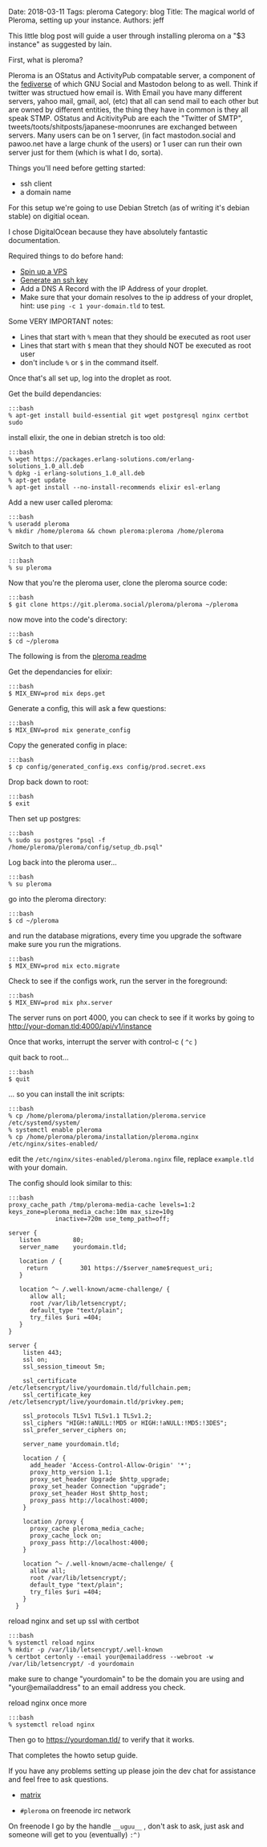 Date: 2018-03-11
Tags: pleroma
Category: blog
Title: The magical world of Pleroma, setting up your instance.
Authors: jeff

This little blog post will guide a user through installing pleroma on a "$3 instance" as suggested by lain.

First, what is pleroma?

Pleroma is an OStatus and ActivityPub compatable server, a component of the [fediverse](https://robek.world/featured/what-is-gnu-social-and-is-mastodon-social-a-twitter-clone/) of which GNU Social and Mastodon belong to as well. Think if twitter was structued how email is. With Email you have many different servers, yahoo mail, gmail, aol, (etc) that all can send mail to each other but are owned by different entities, the thing they have in common is they all speak STMP. OStatus and AcitivityPub are each the "Twitter of SMTP", tweets/toots/shitposts/japanese-moonrunes are exchanged between servers. Many users can be on 1 server, (in fact mastodon.social and pawoo.net have a large chunk of the users) or 1 user can run their own server just for them (which is what I do, sorta).


Things you'll need before getting started:

* ssh client
* a domain name

For this setup we're going to use Debian Stretch (as of writing it's debian stable) on digitial ocean.

I chose DigitalOcean because they have absolutely fantastic documentation.

Required things to do before hand:

* [Spin up a VPS](https://www.digitalocean.com/community/tutorials/how-to-create-your-first-digitalocean-droplet)
* [Generate an ssh key](https://www.digitalocean.com/community/tutorials/how-to-use-ssh-keys-with-putty-on-digitalocean-droplets-windows-users)
* Add a DNS A Record with the IP Address of your droplet.
* Make sure that your domain resolves to the ip address of your droplet, hint: use `ping -c 1 your-domain.tld` to test.


Some VERY IMPORTANT notes:

* Lines that start with `%` mean that they should be executed as root user
* Lines that start with `$` mean that they should NOT be executed as root user
* don't include `%` or `$` in the command itself.

Once that's all set up, log into the droplet as root.

Get the build dependancies:

    :::bash
    % apt-get install build-essential git wget postgresql nginx certbot sudo
    
install elixir, the one in debian stretch is too old:

    :::bash
    % wget https://packages.erlang-solutions.com/erlang-solutions_1.0_all.deb
    % dpkg -i erlang-solutions_1.0_all.deb
    % apt-get update
    % apt-get install --no-install-recommends elixir esl-erlang
   

Add a new user called pleroma:

    :::bash
    % useradd pleroma
    % mkdir /home/pleroma && chown pleroma:pleroma /home/pleroma
    
Switch to that user:

    :::bash
    % su pleroma
    
Now that you're the pleroma user, clone the pleroma source code:

    :::bash
    $ git clone https://git.pleroma.social/pleroma/pleroma ~/pleroma
    
now move into the code's directory:

    :::bash
    $ cd ~/pleroma
    
The following is from the [pleroma readme](https://git.pleroma.social/pleroma/pleroma/blob/develop/README.md)

Get the dependancies for elixir:

    :::bash
    $ MIX_ENV=prod mix deps.get

Generate a config, this will ask a few questions:

    :::bash
    $ MIX_ENV=prod mix generate_config

Copy the generated config in place:

    :::bash
    $ cp config/generated_config.exs config/prod.secret.exs
    
Drop back down to root:

    :::bash
    $ exit

Then set up postgres:

    :::bash
    % sudo su postgres "psql -f /home/pleroma/pleroma/config/setup_db.psql"

Log back into the pleroma user...

    :::bash
    % su pleroma
    
go into the pleroma directory:

    :::bash
    $ cd ~/pleroma
    
and run the database migrations, every time you upgrade the software make sure you run the migrations.

    :::bash
    $ MIX_ENV=prod mix ecto.migrate
    
Check to see if the configs work, run the server in the foreground:

    :::bash
    $ MIX_ENV=prod mix phx.server
    
The server runs on port 4000, you can check to see if it works by going to http://your-doman.tld:4000/api/v1/instance

Once that works, interrupt the server with control-c ( `^c` )

quit back to root...

    :::bash    
    $ quit

... so you can install the init scripts:

    :::bash
    % cp /home/pleroma/pleroma/installation/pleroma.service /etc/systemd/system/ 
    % systemctl enable pleroma
    % cp /home/pleroma/pleroma/installation/pleroma.nginx /etc/nginx/sites-enabled/

edit the `/etc/nginx/sites-enabled/pleroma.nginx` file, replace `example.tld` with your domain.

The config should look similar to this:

    :::bash
    proxy_cache_path /tmp/pleroma-media-cache levels=1:2 keys_zone=pleroma_media_cache:10m max_size=10g
                 inactive=720m use_temp_path=off;

    server {
       listen         80;
       server_name    yourdomain.tld;
       
       location / {
         return         301 https://$server_name$request_uri;
       }
       
       location ^~ /.well-known/acme-challenge/ {
          allow all;
          root /var/lib/letsencrypt/;
          default_type "text/plain";
          try_files $uri =404;
       }
    }

    server {
        listen 443;
        ssl on;
        ssl_session_timeout 5m;

        ssl_certificate           /etc/letsencrypt/live/yourdomain.tld/fullchain.pem;
        ssl_certificate_key       /etc/letsencrypt/live/yourdomain.tld/privkey.pem;

        ssl_protocols TLSv1 TLSv1.1 TLSv1.2;
        ssl_ciphers "HIGH:!aNULL:!MD5 or HIGH:!aNULL:!MD5:!3DES";
        ssl_prefer_server_ciphers on;
 
        server_name yourdomain.tld;

        location / {
          add_header 'Access-Control-Allow-Origin' '*';
          proxy_http_version 1.1;
          proxy_set_header Upgrade $http_upgrade;
          proxy_set_header Connection "upgrade";
          proxy_set_header Host $http_host;
          proxy_pass http://localhost:4000;
        }

        location /proxy {
          proxy_cache pleroma_media_cache;
          proxy_cache_lock on;
          proxy_pass http://localhost:4000;
        }

        location ^~ /.well-known/acme-challenge/ {
          allow all;
          root /var/lib/letsencrypt/;
          default_type "text/plain";
          try_files $uri =404;
        }
      }
      
reload nginx and set up ssl with certbot

    :::bash
    % systemctl reload nginx
    % mkdir -p /var/lib/letsencrypt/.well-known
    % certbot certonly --email your@emailaddress --webroot -w /var/lib/letsencrypt/ -d yourdomain

make sure to change "yourdomain" to be the domain you are using and "your@emailaddress" to an email address you check.

reload nginx once more

    :::bash
    % systemctl reload nginx
    
Then go to https://yourdoman.tld/ to verify that it works.

That completes the howto setup guide.

If you have any problems setting up please join the dev chat for assistance and feel free to ask questions.

* [matrix](https://matrix.heldscal.la/#/room/#freenode_#pleroma:matrix.org)

* `#pleroma` on freenode irc network

On freenode I go by the handle `__uguu__` , don't ask to ask, just ask and someone will get to you (eventually) `:^)`

    
   
